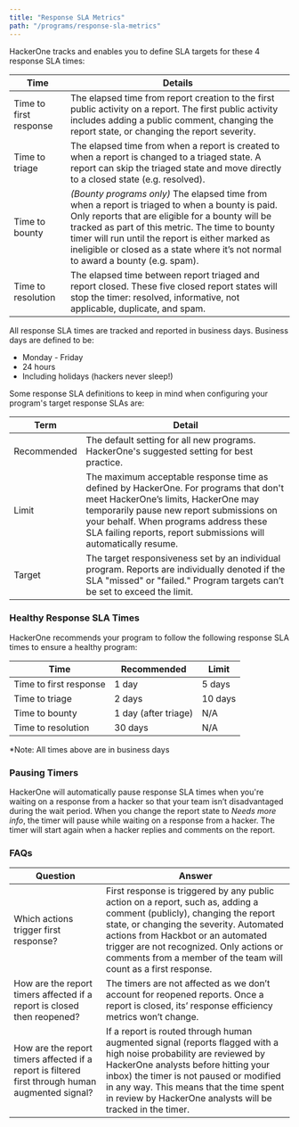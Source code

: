 ```yaml
---
title: "Response SLA Metrics"
path: "/programs/response-sla-metrics"
---
```


HackerOne tracks and enables you to define SLA targets for these 4 response SLA times:

Time | Details
---- | -------
Time to first response | The elapsed time from report creation to the first public activity on a report. The first public activity includes adding a public comment, changing the report state, or changing the report severity.
Time to triage | The elapsed time from when a report is created to when a report is changed to a triaged state. A report can skip the triaged state and move directly to a closed state (e.g. resolved).
Time to bounty | *(Bounty programs only)* The elapsed time from when a report is triaged to when a bounty is paid. Only reports that are eligible for a bounty will be tracked as part of this metric. The time to bounty timer will run until the report is either marked as ineligible or closed as a state where it’s not normal to award a bounty (e.g. spam). 
Time to resolution | The elapsed time between report triaged and report closed. These  five closed report states will stop the timer: resolved, informative, not applicable, duplicate, and spam.

All response SLA times are tracked and reported in business days. Business days are defined to be:
* Monday - Friday
* 24 hours
* Including holidays (hackers never sleep!)

Some response SLA definitions to keep in mind when configuring your program's target response SLAs are:

Term | Detail
----- | ------
Recommended | The default setting for all new programs. HackerOne's suggested setting for best practice. 
Limit | The maximum acceptable response time as defined by HackerOne. For programs that don't meet HackerOne’s limits, HackerOne may temporarily pause new report submissions on your behalf. When programs address these SLA failing reports, report submissions will automatically resume. 
Target | The target responsiveness set by an individual program. Reports are individually denoted if the SLA "missed" or "failed." Program targets can’t be set to exceed the limit.

### Healthy Response SLA Times
HackerOne recommends your program to follow the following response SLA times to ensure a healthy program:

Time | Recommended | Limit 
-------- | ----------- | -----
Time to first response | 1 day | 5 days 
Time to triage | 2 days | 10 days 
Time to bounty | 1 day (after triage) | N/A 
Time to resolution | 30 days | N/A 

*Note: All times above are in business days

### Pausing Timers
HackerOne will automatically pause response SLA times when you're waiting on a response from a hacker so that your team isn’t disadvantaged during the wait period. When you change the report state to *Needs more info*, the timer will pause while waiting on a response from a hacker. The timer will start again when a hacker replies and comments on the report.

### FAQs

Question | Answer
-------- | --------
Which actions trigger first response? | First response is triggered by any public action on a report, such as, adding a comment (publicly), changing the report state, or changing the severity. Automated actions from Hackbot or an automated trigger are not recognized. Only actions or comments from a member of the team will count as a first response.
How are the report timers affected if a report is closed then reopened? | The timers are not affected as we don’t account  for reopened reports. Once a report is closed, its’ response efficiency metrics won’t  change.
How are the report timers affected if a report is filtered first through human augmented signal? | If a report is routed through human augmented signal (reports flagged with a high noise probability are reviewed by HackerOne analysts before hitting your inbox) the timer is not paused or modified in any way. This means that the time spent in review by HackerOne analysts will be tracked in the timer.
